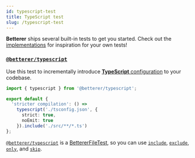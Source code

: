 ```yaml
---
id: typescript-test
title: TypeScript test
slug: /typescript-test
---
```


**Betterer** ships several built-in tests to get you started. Check out the [implementations](https://github.com/phenomnomnominal/betterer/blob/master/packages/typescript/src/typescript.ts) for inspiration for your own tests!

### [`@betterer/typescript`](https://www.npmjs.com/package/@betterer/typescript)

Use this test to incrementally introduce [**TypeScript** configuration](https://www.typescriptlang.org/docs/handbook/compiler-options.html) to your codebase.

```typescript
import { typescript } from '@betterer/typescript';

export default {
  'stricter compilation': () =>
    typescript('./tsconfig.json', {
      strict: true,
      noEmit: true
    }).include('./src/**/*.ts')
};
```

[`@betterer/typescript`](https://www.npmjs.com/package/@betterer/typescript) is a [BettererFileTest](./betterer.bettererfiletest), so you can use [`include`](./betterer.bettererfiletest.include), [`exclude`](./betterer.bettererfiletest.exclude), [`only`](betterer.bettererfiletest.only), and [`skip`](betterer.bettererfiletest.skip).
